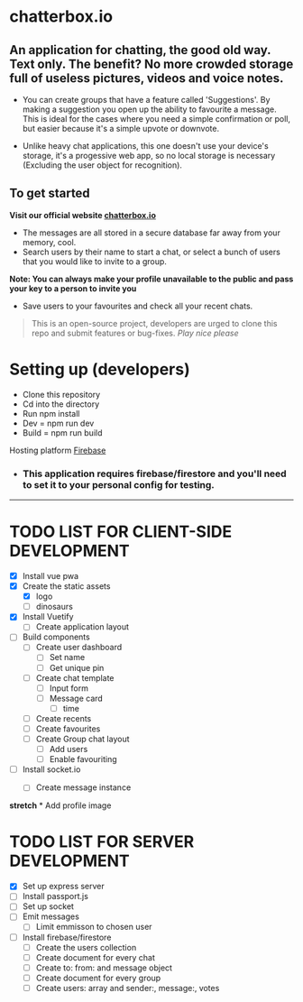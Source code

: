 # chatterbox.io

## An application for chatting, the good old way. Text only. The benefit? No more crowded storage full of useless pictures, videos and voice notes.

* You can create groups that have a feature called 'Suggestions'. By making a suggestion you open up the ability to favourite a message. This is ideal for the cases where you need a simple confirmation or poll, but easier because it's a simple upvote or downvote.

* Unlike heavy chat applications, this one doesn't use your device's storage, it's a progessive web app, so no local storage is necessary (Excluding the user object for recognition).

## To get started

**Visit our official website [chatterbox.io](https://google.com)**

* The messages are all stored in a secure database far away from your memory, cool. 
* Search users by their name to start a chat, or select a bunch of users that you would like to invite to a group.

**Note: You can always make your profile unavailable to the public and pass your key to a person to invite you**

* Save users to your favourites and check all your recent chats.

> This is an open-source project, developers are urged to clone this repo and submit features or bug-fixes. *Play nice please*


# Setting up (developers)

* Clone this repository
* Cd into the directory
* Run npm install
* Dev = npm run dev
* Build = npm run build

Hosting platform [Firebase](https://firebase.google.com)

* ### This application requires firebase/firestore and you'll need to set it to your personal config for testing.

***
# TODO LIST FOR CLIENT-SIDE DEVELOPMENT
- [x] Install vue pwa
- [x] Create the static assets
	- [x] logo
	- [ ] dinosaurs
- [x] Install Vuetify
	- [ ] Create application layout
- [ ] Build components
	- [ ] Create user dashboard
		- [ ] Set name
		- [ ] Get unique pin
	- [ ] Create chat template
		- [ ] Input form
		- [ ] Message card
			- [ ] time
	- [ ] Create recents
	- [ ] Create favourites
	- [ ] Create Group chat layout
		- [ ] Add users
		- [ ] Enable favouriting
- [ ] Install socket.io
	- [ ] Create message instance


**stretch**
	* Add profile image

# TODO LIST FOR SERVER DEVELOPMENT
- [x] Set up express server
- [ ] Install passport.js
- [ ] Set up socket
- [ ] Emit messages
	- [ ] Limit emmisson to chosen user
- [ ] Install firebase/firestore
	- [ ] Create the users collection
	- [ ] Create document for every chat
	- [ ] Create to: from: and message object
	- [ ] Create document for every group
	- [ ] Create users: array and sender:, message:, votes
